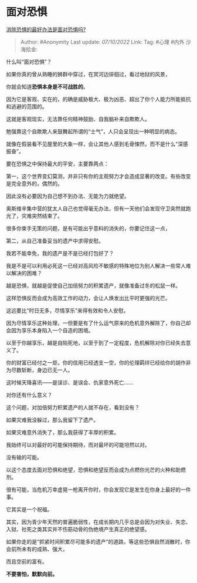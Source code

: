 # 面对恐惧
[消除恐惧的最好办法是面对恐惧吗?](https://www.zhihu.com/question/354168630/answer/2703001781)

> Author: #Anonymity
> Last update: *07/10/2022*
> Link:
> Tag: #心理 #内外
> 沙海拾金:

什么叫“面对恐惧”？

如果你真的曾从熟睡的狮群中穿过，在冥河边徘徊过，看过地狱的风景，

你就会知道**恐惧本身是不可战胜的**。

因为它是客观、实在的，的确是威胁极大、极为凶恶、超出了你个人能力所能抵抗和逃避的范围的。

这就是客观现实，无法靠任何精神鼓励、自我脑补来自欺欺人。

勉强靠这个自欺欺人来鼓舞起所谓的“士气”，人只会呈现出一种明显的病态。

就像在假装看不见屋里的大象一样，会让其他人感到毛骨悚然，而不是什么“深感振奋”。

要在恐惧之中保持最大的平安，主要靠两点：

第一，这个世界变幻莫测，并非只有你的主观努力才会造成显著的改变。有些改变是完全意外的，偶然的。

因此没有必要因为自己想不到办法、无能为力就绝望。

奥斯维辛集中营的犹太人自己也觉得毫无办法，但有一天他们会发现守卫突然就跑光了，灾难突然结束了。

很多你束手无策的问题，是有可能出乎意料的消失的，你要记住这一点，

第二，从自己准备妥当的遗产中求得安慰。

我若不能幸免，我的遗产是不是已经打包好了？

我是不是可以利用必死这一已经对高风险不敏感的特殊地位为别人解决一些常人难以解决的困难？

越是恐惧，就越是促使自己加倍努力的积累遗产，就像准备过冬的松鼠一样。

这样恐惧反而会成为高效工作的动力，会让人焕发出比平时更强的光芒。

这远要比“时日无多，尽情享乐”来得有效和令人安慰。

因为尽情享乐这种处理，一但要是有了什么运气原来的危机意外解除了，你自己却会因为享乐本身陷入一个自造的困境。

以至于你越享乐，越是自陷死地，以至于到了一定程度，危机解除对你已经失去意义了。

你的财富已经付之一炬，你的信用已经透支一空，你的伦理羁绊已经给你的胡作非为尽数斩断，身边已无一人。

这时候天降喜讯——是误诊、是误会、仇家意外死亡……

对你还有什么意义？

这个问题，对加倍努力积累遗产的人就不存在，看到没有？

如果灾难我没躲过，那么我留下了遗产。

如果灾难意外消失了，那么我获得了丰厚的积累。

我始终可以对最好的可能保持期待，而对最坏的可能坦然以对。

没有输的可能。

以这个态度去面对恐惧和绝望，恐惧和绝望反而会成为点燃你光芒的火种和助燃剂。

很有可能，当危机万幸虚晃一枪离开你时，你会发现它是发生在你身上最好的一件事。

它其实是一个祝福。

其实，因为青少年天然的普遍脆弱性，在成长期内几乎总是会因为对失业、失恋、入狱、社死之类其实并不伤筋动骨的伪绝境产生真正的绝望感。

如果你走的是“抓紧时间积累尽可能多的遗产”的道路，等这些恐惧自然消散时，你会前所未有的成熟、强大，

而且空前的富有。

**不要害怕，默默向前。**